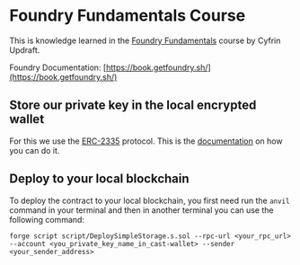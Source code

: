 # Foundry Fundamentals Course

This is knowledge learned in the [Foundry Fundamentals](https://updraft.cyfrin.io/courses/foundry/) course by Cyfrin Updraft.

Foundry Documentation: [https://book.getfoundry.sh/](https://book.getfoundry.sh/)

## Store our private key in the local encrypted wallet

For this we use the [ERC-2335](https://eips.ethereum.org/EIPS/eip-2335) protocol. This is the [documentation](https://github.com/foundry-rs/book/blob/master/src/reference/cast/cast-wallet-import.md) on how you can do it.

## Deploy to your local blockchain

To deploy the contract to your local blockchain, you first need run the `anvil` command in your terminal and then in another terminal you can use the following command:

    forge script script/DeploySimpleStorage.s.sol --rpc-url <your_rpc_url> --account <you_private_key_name_in_cast-wallet> --sender <your_sender_address>
